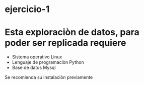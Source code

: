 # ejercicio-1
# Esta exploraciòn de datos, para poder ser replicada requiere
* Sistema operativo Linux
* Lenguaje de programaciòn Python
* Base de datos Mysql

Se recomienda su instalaciòn previamente

